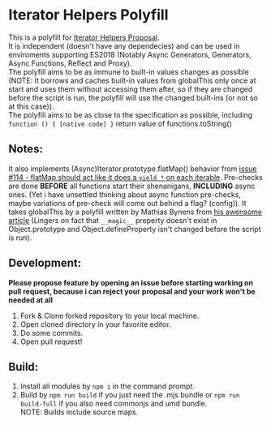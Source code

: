 # Iterator Helpers Polyfill

This is a polyfill for [Iterator Helpers Proposal](https://github.com/tc39/proposal-iterator-helpers/).  
It is independent (doesn't have any dependecies) and can be used in enviroments supporting ES2018 (Notably Async Generators, Generators, Async Functions, Reflect and Proxy).  
The polyfill aims to be as immune to built-in values changes as possible (NOTE: It borrows and caches built-in values from globalThis only once at start and uses them without accessing them after, so if they are changed before the script is run, the polyfill will use the changed built-ins (or not so at this case)).  
The polyfill aims to be as close to the specification as possible, including `function () { [native code] }` return value of functions.toString()  

## Notes:
It also implements (Async)Iterator.prototype.flatMap() behavior from [issue #114 - flatMap should act like it does a `yield *` on each iterable](https://github.com/tc39/proposal-iterator-helpers/issues/114).
Pre-checks are done **BEFORE** all functions start their shenanigans, **INCLUDING** async ones. (Yet i have unsettled thinking about async function pre-checks, maybe variations of pre-check will come out behind a flag? (config)).
It takes globalThis by a polyfill written by Mathias Bynens from [his awensome article](https://mathiasbynens.be/notes/globalthis) (Lingers on fact that `__magic__` preperty doesn't exist in Object.prototype and Object.defineProperty isn't changed before the script is run).

## Development:
**Please propose feature by opening an issue before starting working on pull request, because i can reject your proposal and your work won't be needed at all**  
1. Fork & Clone forked repository to your local machine.
2. Open cloned directory in your favorite editor.
3. Do some commits.
4. Open pull request!

## Build:
1. Install all modules by `npm i` in the command prompt.
2. Build by `npm run build` if you just need the .mjs bundle or `npm run build-full` if you also need commonjs and umd bundle.  
NOTE: Builds include source maps.
